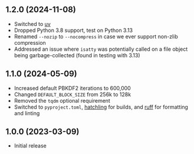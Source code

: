## 1.2.0 (2024-11-08)

* Switched to [uv](https://github.com/astral-sh/uv)
* Dropped Python 3.8 support, test on Python 3.13
* Renamed `--nozip` to `--nocompress` in case we ever support non-zlib compression
* Addressed an issue where `isatty` was potentially called on a file object being
  garbage-collected (found in testing with 3.13)


## 1.1.0 (2024-05-09)

* Increased default PBKDF2 iterations to 600,000
* Changed `DEFAULT_BLOCK_SIZE` from 256k to 128k
* Removed the `tqdm` optional requirement
* Switched to `pyproject.toml`, [hatchling](https://hatch.pypa.io/) for builds, and
  [ruff](https://github.com/astral-sh/ruff) for formatting and linting


## 1.0.0 (2023-03-09)

* Initial release
